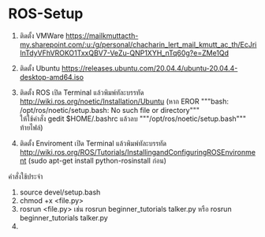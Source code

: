 # ROS-Setup

1. ติดตั้ง VMWare https://mailkmuttacth-my.sharepoint.com/:u:/g/personal/chacharin_lert_mail_kmutt_ac_th/EcJriInTdyVFhVROKO1TxxQBV7-VeZu-QNP1XYH_nTq60g?e=ZMe1Qd

2. ติดตั้ง Ubuntu https://releases.ubuntu.com/20.04.4/ubuntu-20.04.4-desktop-amd64.iso

3. ติดตั้ง ROS
  เปิด Terminal แล้วพิมพ์ทัละบรรทัด http://wiki.ros.org/noetic/Installation/Ubuntu
    (หาก EROR """bash: /opt/ros/noetic/setup.bash: No such file or directory"""  
      ให้ใช้คำสั่ง gedit $HOME/.bashrc แล้วลบ """/opt/ros/noetic/setup.bash""" ท้ายไฟล์)
 
4. ติดตั้ง Enviroment
  เปิด Terminal แล้วพิมพ์ทัละบรรทัด http://wiki.ros.org/ROS/Tutorials/InstallingandConfiguringROSEnvironment
   (sudo apt-get install python-rosinstall ก่อน)

คำสั่งใช้ประจำ
  1. source devel/setup.bash
  2. chmod +x <file.py>
  3. rosrun <folder> <file.py> เช่น rosrun beginner_tutorials talker.py หรือ rosrun beginner_tutorials talker.py
  4. 

   
